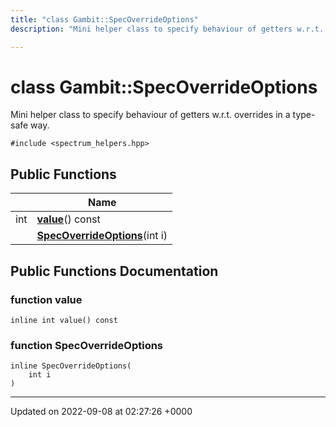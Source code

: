 ```yaml
---
title: "class Gambit::SpecOverrideOptions"
description: "Mini helper class to specify behaviour of getters w.r.t. overrides in a type-safe way. "

---
```


# class Gambit::SpecOverrideOptions



Mini helper class to specify behaviour of getters w.r.t. overrides in a type-safe way. 


`#include <spectrum_helpers.hpp>`

## Public Functions

|                | Name           |
| -------------- | -------------- |
| int | **[value](/documentation/code/classes/classgambit_1_1specoverrideoptions/#function-value)**() const |
| | **[SpecOverrideOptions](/documentation/code/classes/classgambit_1_1specoverrideoptions/#function-specoverrideoptions)**(int i) |

## Public Functions Documentation

### function value

```
inline int value() const
```


### function SpecOverrideOptions

```
inline SpecOverrideOptions(
    int i
)
```


-------------------------------

Updated on 2022-09-08 at 02:27:26 +0000